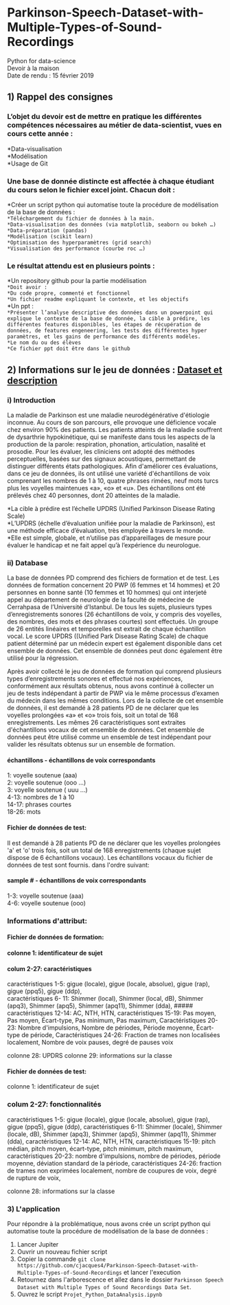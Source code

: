 # Parkinson-Speech-Dataset-with-Multiple-Types-of-Sound-Recordings
Python for data-science  
Devoir à la maison  
Date de rendu : 15 février 2019

## 1) Rappel des consignes 

### L’objet du devoir est de mettre en pratique les différentes compétences nécessaires au métier de data-scientist, vues en cours cette année :
*Data-visualisation  
*Modélisation  
*Usage de Git

### Une base de donnée distincte est affectée à chaque étudiant du cours selon le fichier excel joint. Chacun doit :
*Créer un script python qui automatise toute la procédure de modélisation de la base de données :  
`*Téléchargement du fichier de données à la main.`  
`*Data-visualisation des données (via matplotlib, seaborn ou bokeh …)`  
`*Data-préparation (pandas)`  
`*Modélisation (scikit learn)`  
`*Optimisation des hyperparamètres (grid search)`  
`*Visualisation des performance (courbe roc …)`  

### Le résultat attendu est en plusieurs points :
*Un repository github pour la partie modélisation  
`*Doit avoir :`  
`*Du code propre, commenté et fonctionnel`  
`*Un fichier readme expliquant le contexte, et les objectifs`  
*Un ppt :  
`*Présenter l’analyse descriptive des données dans un powerpoint qui explique le contexte de la base de donnée, la cible à prédire, les différentes features disponibles, les étapes de récupération de données, de features engeneering, les tests des différentes hyper paramètres, et les gains de performance des différents modèles.`  
`*Le nom du ou des élèves`  
`*Ce fichier ppt doit être dans le github`  

## 2) Informations sur le jeu de données : [Dataset et description](https://archive.ics.uci.edu/ml/datasets/Parkinson+Speech+Dataset+with++Multiple+Types+of+Sound+Recordings)

### i) Introduction
La maladie de Parkinson est une maladie neurodégénérative d'étiologie inconnue. Au cours de son parcours, elle provoque une déficience vocale chez environ 90% des patients. Les patients atteints de la maladie souffrent de dysarthrie hypokinétique, qui se manifeste dans tous les aspects de la production de la parole: respiration, phonation, articulation, nasalité et prosodie. Pour les évaluer, les cliniciens ont adopté des méthodes perceptuelles, basées sur des signaux acoustiques, permettant de distinguer différents états pathologiques. Afin d'améliorer ces évaluations, dans ce jeu de données, ils ont utilisé une variété d'échantillons de voix comprenant les nombres de 1 à 10, quatre phrases rimées, neuf mots turcs plus les voyelles maintenues «a», «o» et «u». Des échantillons ont été prélevés chez 40 personnes, dont 20 atteintes de la maladie.  

*La cible à prédire est l’échelle UPDRS (Unified Parkinson Disease Rating Scale)  
*L’UPDRS (échelle d’évaluation unifiée pour la maladie de Parkinson), est une méthode efficace d’évaluation, très employée à travers le monde.  
*Elle est simple, globale, et n’utilise pas d’appareillages de mesure pour évaluer le handicap et ne fait appel qu’à l’expérience du neurologue.

### ii) Database

La base de données PD comprend des fichiers de formation et de test. Les données de formation concernent 20 PWP (6 femmes et 14 hommes) et 20 personnes en bonne santé (10 femmes et 10 hommes) qui ont interjeté appel au département de neurologie de la faculté de médecine de Cerrahpasa de l’Université d’Istanbul. De tous les sujets, plusieurs types d’enregistrements sonores (26 échantillons de voix, y compris des voyelles, des nombres, des mots et des phrases courtes) sont effectués. Un groupe de 26 entités linéaires et temporelles est extrait de chaque échantillon vocal. Le score UPDRS ((Unified Park Disease Rating Scale) de chaque patient déterminé par un médecin expert est également disponible dans cet ensemble de données. Cet ensemble de données peut donc également être utilisé pour la régression.  

Après avoir collecté le jeu de données de formation qui comprend plusieurs types d’enregistrements sonores et effectué nos expériences, conformément aux résultats obtenus, nous avons continué à collecter un jeu de tests indépendant à partir de PWP via le même processus d’examen du médecin dans les mêmes conditions. Lors de la collecte de cet ensemble de données, il est demandé à 28 patients PD de ne déclarer que les voyelles prolongées «a» et «o» trois fois, soit un total de 168 enregistrements. Les mêmes 26 caractéristiques sont extraites d'échantillons vocaux de cet ensemble de données. Cet ensemble de données peut être utilisé comme un ensemble de test indépendant pour valider les résultats obtenus sur un ensemble de formation. 

#### échantillons - échantillons de voix correspondants 
1: voyelle soutenue (aaa)  
2: voyelle soutenue (ooo ...)  
3: voyelle soutenue ( uuu ...)  
4-13: nombres de 1 à 10  
14-17: phrases courtes  
18-26: mots

#### Fichier de données de test: 
Il est demandé à 28 patients PD de ne déclarer que les voyelles prolongées 'a' et 'o' trois fois, soit un total de 168 enregistrements (chaque sujet dispose de 6 échantillons vocaux). Les échantillons vocaux du fichier de données de test sont fournis. dans l'ordre suivant: 

#### sample # - échantillons de voix correspondants 
1-3: voyelle soutenue (aaa)  
4-6: voyelle soutenue (ooo) 

### Informations d'attribut:

#### Fichier de données de formation: 
#### colonne 1: identificateur de sujet 

#### colum 2-27: caractéristiques 
caractéristiques 1-5: gigue (locale), gigue (locale, absolue), gigue (rap), gigue (ppq5), gigue (ddp),  
caractéristiques 6- 11: Shimmer (local), Shimmer (local, dB), Shimmer (apq3), Shimmer (apq5), Shimmer (apq11), Shimmer (dda),  ##### caractéristiques 12-14: AC, NTH, HTN, 
caractéristiques 15-19: Pas moyen, Pas moyen, Écart-type, Pas minimum, Pas maximum, 
Caractéristiques 20-23: Nombre d'impulsions, Nombre de périodes, Période moyenne, Écart-type de période, 
Caractéristiques 24-26: Fraction de trames non localisées localement, Nombre de voix pauses, degré de pauses voix 

colonne 28: UPDRS 
colonne 29: informations sur la classe 

#### Fichier de données de test: 
colonne 1: identificateur de sujet 

### colum 2-27: fonctionnalités 
caractéristiques 1-5: gigue (locale), gigue (locale, absolue), gigue (rap), gigue (ppq5), gigue (ddp), 
caractéristiques 6-11: Shimmer (locale), Shimmer (locale, dB), Shimmer (apq3), Shimmer (apq5), Shimmer (apq11), Shimmer (dda), 
caractéristiques 12-14: AC, NTH, HTN, 
caractéristiques 15-19: pitch médian, pitch moyen, écart-type, pitch minimum, pitch maximum, 
caractéristiques 20-23: nombre d'impulsions, nombre de périodes, période moyenne, déviation standard de la période, 
caractéristiques 24-26: fraction de trames non exprimées localement, nombre de coupures de voix, degré de rupture de voix, 

colonne 28: informations sur la classe 

### 3) L'application

Pour répondre à la problématique, nous avons crée un script python qui automatise toute la procédure de modélisation de la base de données :  

1. Lancer Jupiter  
2. Ouvrir un nouveau fichier script  
3. Copier la commande `git clone https://github.com/cjacques4/Parkinson-Speech-Dataset-with-Multiple-Types-of-Sound-Recordings` et lancer l'execution  
4. Retournez dans l'arborescence et allez dans le dossier `Parkinson Speech Dataset with Multiple Types of Sound Recordings Data Set`.  
5. Ouvrez le script `Projet_Python_DataAnalysis.ipynb`
